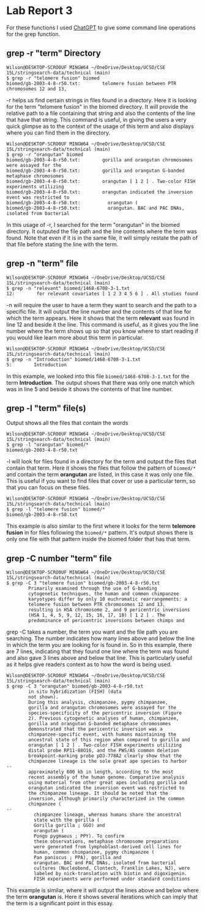 # Lab Report 3
For these functions I used [ChatGPT](https://chat.openai.com/) to give some command line operations for the grep function. 
## grep -r "term" Directory
```
Wilson@DESKTOP-SCRO0UF MINGW64 ~/OneDrive/Desktop/UCSD/CSE 15L/stringsearch-data/technical (main)
$ grep -r "telomere fusion" biomed
biomed/gb-2003-4-8-r50.txt:        telomere fusion between PTR chromosomes 12 and 13,
```
-r helps us find certain strings in files found in a directory. Here it is looking for the term "telomere fusion" in the biomed directory. It will provide the relative path to a file containing that string and also the contents of the line that have that string. This command is useful, in giving the users a very quick glimpse as to the context of the usage of this term and also displays where you can find them in the directory. 

```
Wilson@DESKTOP-SCRO0UF MINGW64 ~/OneDrive/Desktop/UCSD/CSE 15L/stringsearch-data/technical (main)
$ grep -r "orangutan" biomed
biomed/gb-2003-4-8-r50.txt:        gorilla and orangutan chromosomes were assayed for the
biomed/gb-2003-4-8-r50.txt:        gorilla and orangutan G-banded metaphase chromosomes
biomed/gb-2003-4-8-r50.txt:        orangutan [ 1 2 ] . Two-color FISH experiments utilizing
biomed/gb-2003-4-8-r50.txt:        orangutan indicated the inversion event was restricted to
biomed/gb-2003-4-8-r50.txt:          orangutan (
biomed/gb-2003-4-8-r50.txt:          orangutan. BAC and PAC DNAs, isolated from bacterial
```
In this usage of -r, I searched for the term "orangutan" in the biomed directory. It outputed the file path and the line contents where the term was found. Note that even if it is in the same file, it will simply restate the path of that file before stating the line with the term.

## grep -n "term" file
```
Wilson@DESKTOP-SCRO0UF MINGW64 ~/OneDrive/Desktop/UCSD/CSE 15L/stringsearch-data/technical (main)
$ grep -n "relevant" biomed/1468-6708-3-1.txt
12:        for relevant covariates [ 1 2 3 4 5 6 ] . All studies found
```
-n will require the user to have a term they want to search and the path to a specific file. It will output the line number and the contents of that line for which the term appears. Here it shows that the term **relevant** was found in line 12 and beside it the line. This command is useful, as it gives you the line number where the term shows up so that you know where to start reading if you would like learn more about this term in particular. 
```
Wilson@DESKTOP-SCRO0UF MINGW64 ~/OneDrive/Desktop/UCSD/CSE 15L/stringsearch-data/technical (main)
$ grep -n "Introduction" biomed/1468-6708-3-1.txt
5:        Introduction
```
In this example, we looked into this file `biomed/1468-6708-3-1.txt` for the term **Introduction**. The output shows that there was only one match which was in line 5 and beside it shows the contents of that line number.

## grep -l "term" file(s)
Output shows all the files that contain the words
```
Wilson@DESKTOP-SCRO0UF MINGW64 ~/OneDrive/Desktop/UCSD/CSE 15L/stringsearch-data/technical (main)
$ grep -l "orangutan" biomed/*
biomed/gb-2003-4-8-r50.txt
```
-l will look for files found in a directory for the term and output the files that contain that term. Here it shows the files that follow the pattern of `biomed/*` and contain the term **orangutan** are listed, in this case it was only one file. This is useful if you want to find files that cover or use a particular term, so that you can focus on these files.   
```
Wilson@DESKTOP-SCRO0UF MINGW64 ~/OneDrive/Desktop/UCSD/CSE 15L/stringsearch-data/technical (main)
$ grep -l "telomere fusion" biomed/*
biomed/gb-2003-4-8-r50.txt
```
This example is also similar to the first where it looks for the term **telemore fusion** in for files following the `biomed/*` pattern. It's output shows there is only one file with that pattern inside the biomed folder that has that term. 

## grep -C number "term" file

```
Wilson@DESKTOP-SCRO0UF MINGW64 ~/OneDrive/Desktop/UCSD/CSE 15L/stringsearch-data/technical (main)
$ grep -C 3 "telomere fusion" biomed/gb-2003-4-8-r50.txt
        Primarily examined through the use of G-banding
        cytogenetic techniques, the human and common chimpanzee
        karyotypes differ by only 10 euchromatic rearrangements: a
        telomere fusion between PTR chromosomes 12 and 13,
        resulting in HSA chromosome 2, and 9 pericentric inversions
        (HSA 1, 4, 5, 9, 12, 15, 16, 17, 18) [ 1 2 ] . The
        predominance of pericentric inversions between chimps and
```
grep -C takes a number, the term you want and the file path you are searching. The number indicates how many lines above and below the line in which the term you are looking for is found in. So in this example, there are 7 lines, indicating that they found one line where the term was found and also gave 3 lines above and below that line. This is particularly useful as it helps give readers context as to how the word is being used. 
```
Wilson@DESKTOP-SCRO0UF MINGW64 ~/OneDrive/Desktop/UCSD/CSE 15L/stringsearch-data/technical (main)
$ grep -C 3 "orangutan" biomed/gb-2003-4-8-r50.txt
        in situ hybridization (FISH) (data
        not shown).
        During this analysis, chimpanzee, pygmy chimpanzee,
        gorilla and orangutan chromosomes were assayed for the
        species-specificity of the pericentric inversion (Figure
        2). Previous cytogenetic analyses of human, chimpanzee,
        gorilla and orangutan G-banded metaphase chromosomes
        demonstrated that the pericentric inversion was a
        chimpanzee-specific event, with humans maintaining the
        ancestral state of this region when compared to gorilla and
        orangutan [ 1 2 ] . Two-color FISH experiments utilizing
        distal probe RP11-88O16, and the PWS/AS common deletion
        breakpoint-marking probe pDJ-778A2 clearly show that the
        chimpanzee lineage is the sole great ape species to harbor
--
        approximately 600 kb in length, according to the most
        recent assembly of the human genome. Comparative analysis
        using material from other great apes including gorilla and
        orangutan indicated the inversion event was restricted to
        the chimpanzee lineage. It should be noted that the
        inversion, although primarily characterized in the common
        chimpanzee (
--
          chimpanzee lineage, whereas humans share the ancestral
          state with the gorilla (
          Gorilla gorilla ; GGO) and
          orangutan (
          Pongo pygmaeus ; PPY). To confirm
          these observations, metaphase chromosome preparations
          were generated from lymphoblast-derived cell lines for
          human, common chimpanzee, pygmy chimpanzee (
          Pan paniscus ; PPA), gorilla and
          orangutan. BAC and PAC DNAs, isolated from bacterial
          cultures (Nucleobond, Clontech, Franklin Lakes, NJ), were
          labeled by nick-translation with biotin and digoxigenin.
          FISH experiments were performed under standard conditions
```
This example is similar, where it will output the lines above and below where the term **orangutan** is. Here it shows several iterations which can imply that the term is a significant point in this essay. 




